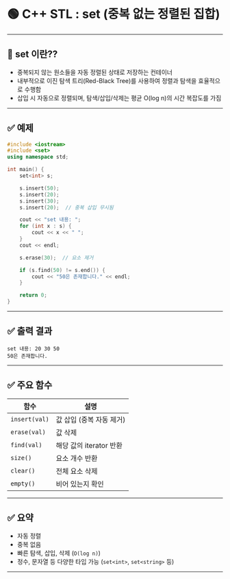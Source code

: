 
# 🟢 C++ STL : set (중복 없는 정렬된 집합)

---

## 📘 set 이란??

- 중복되지 않는 원소들을 자동 정렬된 상태로 저장하는 컨테이너
- 내부적으로 이진 탐색 트리(Red-Black Tree)를 사용하여 정렬과 탐색을 효율적으로 수행함
- 삽입 시 자동으로 정렬되며, 탐색/삽입/삭제는 평균 O(log n)의 시간 복잡도를 가짐

---

## ✅  예제

```cpp
#include <iostream>
#include <set>
using namespace std;

int main() {
    set<int> s;

    s.insert(50);
    s.insert(20);
    s.insert(30);
    s.insert(20);  // 중복 삽입 무시됨

    cout << "set 내용: ";
    for (int x : s) {
        cout << x << " ";
    }
    cout << endl;

    s.erase(30);  // 요소 제거

    if (s.find(50) != s.end()) {
        cout << "50은 존재합니다." << endl;
    }

    return 0;
}
```

---

## ✅ 출력 결과

```
set 내용: 20 30 50
50은 존재합니다.

```

---

## ✅ 주요 함수

| 함수 | 설명 |
|------|------|
| `insert(val)` | 값 삽입 (중복 자동 제거) |
| `erase(val)` | 값 삭제 |
| `find(val)` | 해당 값의 iterator 반환 |
| `size()` | 요소 개수 반환 |
| `clear()` | 전체 요소 삭제 |
| `empty()` | 비어 있는지 확인 |

---

## ✅  요약

- 자동 정렬
- 중복 없음
- 빠른 탐색, 삽입, 삭제 (`O(log n)`)
- 정수, 문자열 등 다양한 타입 가능 (`set<int>`, `set<string>` 등)

---

